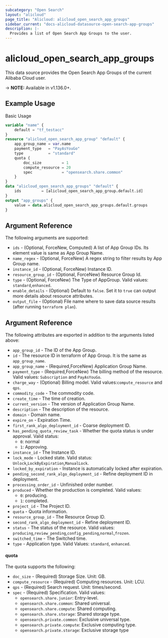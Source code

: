 ```yaml
---
subcategory: "Open Search"
layout: "alicloud"
page_title: "Alicloud: alicloud_open_search_app_groups"
sidebar_current: "docs-alicloud-datasource-open-search-app-groups"
description: |-
  Provides a list of Open Search App Groups to the user.
---
```


# alicloud\_open\_search\_app\_groups

This data source provides the Open Search App Groups of the current Alibaba Cloud user.

-> **NOTE:** Available in v1.136.0+.

## Example Usage

Basic Usage

```terraform
variable "name" {
	default = "tf_testacc"
}
resource "alicloud_open_search_app_group" "default" {
	app_group_name = var.name
	payment_type   = "PayAsYouGo"
	type           = "standard"
	quota {
		doc_size         = 1
		compute_resource = 20
		spec             = "opensearch.share.common"
	}
}
data "alicloud_open_search_app_groups" "default" {
	ids         = [alicloud_open_search_app_group.default.id]
}
output "app_groups" {
	value = data.alicloud_open_search_app_groups.default.groups
}
```

## Argument Reference

The following arguments are supported:

* `ids` - (Optional, ForceNew, Computed)  A list of App Group IDs. Its element value is same as App Group Name.
* `name_regex` - (Optional, ForceNew) A regex string to filter results by App Group name.
* `instance_id` - (Optional, ForceNew) Instance ID.
* `resource_group_id` - (Optional, ForceNew) Resource Group Id.
* `type` - (Optional, ForceNew) The Type of AppGroup. Valid values: `standard`,`enhanced`.
* `enable_details` - (Optional) Default to `false`. Set it to `true` can output more details about resource attributes.
* `output_file` - (Optional) File name where to save data source results (after running `terraform plan`).


## Argument Reference

The following attributes are exported in addition to the arguments listed above:

* `app_group_id` - The ID of the App Group.
* `id` - The resource ID in terraform of App Group. It is the same as `app_group_name`.
* `app_group_name` - (Required,ForceNew) Application Group Name.
* `payment_type` - (Required,ForceNew) The billing method of the resource. Valid values: `Subscription` and `PayAsYouGo`.
* `charge_way` - (Optional) Billing model. Valid values:`compute_resource` and `qps`.
* `commodity_code` - The commodity code.
* `create_time` - The time of creation.
* `current_version` - The version of Application Group Name.
* `description` - The description of the resource.
* `domain` - Domain name.
* `expire_on` - Expiration Time.
* `first_rank_algo_deployment_id` - Coarse deployment ID.
* `has_pending_quota_review_task` - Whether the quota status is under approval. Valid status:
    * `0`: normal
    * `1`: Approving.
* `instance_id` - The Instance ID.
* `lock_mode` - Locked state. Valid status: `Unlock`,`LockByExpiration`,`ManualLock`.
* `locked_by_expiration` - Instance is automatically locked after expiration.
* `pending_second_rank_algo_deployment_id` - Refine deployment ID in deployment.
* `processing_order_id` - Unfinished order number.
* `produced` - Whether the production is completed. Valid values:
    * `0`: producing.
    * `1`: completed.
* `project_id` - The Project ID.
* `quota` - Quota information.
* `resource_group_id` - The Resource Group ID.
* `second_rank_algo_deployment_id` - Refine deployment ID.
* `status` - The status of the resource. Valid values: `producing`,`review_pending`,`config_pending`,`normal`,`frozen`.
* `switched_time` - The Switched time.
* `type` - Application type. Valid Values: `standard`, `enhanced`.


#### quota
The quota supports the following:

* `doc_size` - (Required) Storage Size. Unit: GB.
* `compute_resource` - (Required) Computing resources. Unit: LCU.
* `qps` - (Required) Search request. Unit: times/second.
* `spec` - (Required) Specification. Valid values:
	* `opensearch.share.junior`: Entry-level.
	* `opensearch.share.common`: Shared universal.
	* `opensearch.share.compute`: Shared computing.
	* `opensearch.share.storage`: Shared storage type.
	* `opensearch.private.common`: Exclusive universal type.
	* `opensearch.private.compute`: Exclusive computing type.
	* `opensearch.private.storage`: Exclusive storage type
